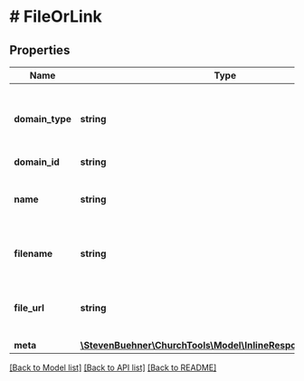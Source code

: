 # # FileOrLink

## Properties

Name | Type | Description | Notes
------------ | ------------- | ------------- | -------------
**domain_type** | **string** | ChurchTools Domain Type. Where does this file belong to? | [optional]
**domain_id** | **string** |  | [optional]
**name** | **string** | Name of that file, when it&#39;s been uploaded | [optional]
**filename** | **string** | Filename of uploaded file or name of the link | [optional]
**file_url** | **string** | Link to external website or link to file in ChurchTools | [optional]
**meta** | [**\StevenBuehner\ChurchTools\Model\InlineResponse200108Meta**](InlineResponse200108Meta.md) |  | [optional]

[[Back to Model list]](../../README.md#models) [[Back to API list]](../../README.md#endpoints) [[Back to README]](../../README.md)
